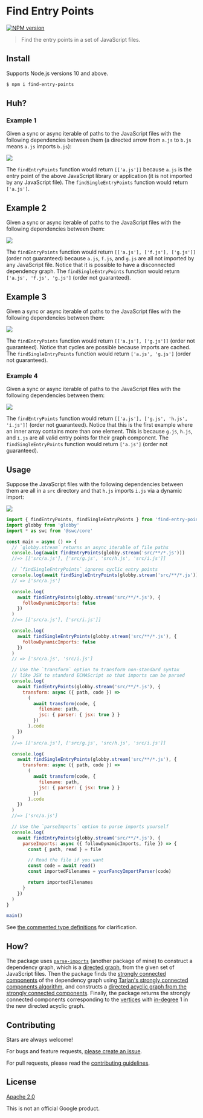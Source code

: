# Find Entry Points

[![NPM version](https://img.shields.io/npm/v/find-entry-points.svg)](https://www.npmjs.com/package/find-entry-points)

> Find the entry points in a set of JavaScript files.

## Install

Supports Node.js versions 10 and above.

```sh
$ npm i find-entry-points
```

## Huh?

### Example 1

Given a sync or async iterable of paths to the JavaScript files with the following dependencies between them (a directed arrow from `a.js` to `b.js` means `a.js` imports `b.js`):

![](docs/example1.svg)

The `findEntryPoints` function would return `[['a.js']]` because `a.js` is the entry point of the above JavaScript library or application (it is not imported by any JavaScript file). The `findSingleEntryPoints` function would return `['a.js']`.

## Example 2

Given a sync or async iterable of paths to the JavaScript files with the following dependencies between them:

![](docs/example2.svg)

The `findEntryPoints` function would return `[['a.js'], ['f.js'], ['g.js']]` (order not guaranteed) because `a.js`, `f.js`, and `g.js` are all not imported by any JavaScript file. Notice that it is possible to have a disconnected dependency graph. The `findSingleEntryPoints` function would return `['a.js', 'f.js', 'g.js']` (order not guaranteed).

## Example 3

Given a sync or async iterable of paths to the JavaScript files with the following dependencies between them:

![](docs/example3.svg)

The `findEntryPoints` function would return `[['a.js'], ['g.js']]` (order not guaranteed). Notice that cycles are possible because imports are cached. The `findSingleEntryPoints` function would return `['a.js', 'g.js']` (order not guaranteed).

### Example 4

Given a sync or async iterable of paths to the JavaScript files with the following dependencies between them:

![](docs/example4.svg)

The `findEntryPoints` function would return `[['a.js'], ['g.js', 'h.js', 'i.js']]` (order not guaranteed). Notice that this is the first example where an inner array contains more than one element. This is because `g.js`, `h.js`, and `i.js` are all valid entry points for their graph component. The `findSingleEntryPoints` function would return `['a.js']` (order not guaranteed).

## Usage

Suppose the JavaScript files with the following dependencies between them are all in a `src` directory and that `h.js` imports `i.js` via a dynamic import:

![](docs/example4.svg)

```js
import { findEntryPoints, findSingleEntryPoints } from 'find-entry-points'
import globby from 'globby'
import * as swc from '@swc/core'

const main = async () => {
  // `globby.stream` returns an async iterable of file paths
  console.log(await findEntryPoints(globby.stream('src/**/*.js')))
  //=> [['src/a.js'], ['src/g.js', 'src/h.js', 'src/i.js']]

  // `findSingleEntryPoints` ignores cyclic entry points
  console.log(await findSingleEntryPoints(globby.stream('src/**/*.js')))
  // => ['src/a.js']

  console.log(
    await findEntryPoints(globby.stream('src/**/*.js'), {
      followDynamicImports: false
    })
  )
  //=> [['src/a.js'], ['src/i.js']]

  console.log(
    await findSingleEntryPoints(globby.stream('src/**/*.js'), {
      followDynamicImports: false
    })
  )
  // => ['src/a.js', 'src/i.js']

  // Use the `transform` option to transform non-standard syntax
  // like JSX to standard ECMAScript so that imports can be parsed
  console.log(
    await findEntryPoints(globby.stream('src/**/*.js'), {
      transform: async ({ path, code }) =>
        (
          await transform(code, {
            filename: path,
            jsc: { parser: { jsx: true } }
          })
        ).code
    })
  )
  //=> [['src/a.js'], ['src/g.js', 'src/h.js', 'src/i.js']]

  console.log(
    await findSingleEntryPoints(globby.stream('src/**/*.js'), {
      transform: async ({ path, code }) =>
        (
          await transform(code, {
            filename: path,
            jsc: { parser: { jsx: true } }
          })
        ).code
    })
  )
  //=> ['src/a.js']

  // Use the `parseImports` option to parse imports yourself
  console.log(
    await findEntryPoints(globby.stream('src/**/*.js'), {
      parseImports: async ({ followDynamicImports, file }) => {
        const { path, read } = file

        // Read the file if you want
        const code = await read()
        const importedFilenames = yourFancyImportParser(code)

        return importedFilenames
      }
    })
  )
}

main()
```

See [the commented type definitions](https://github.com/TomerAberbach/find-entry-points/blob/master/src/index.d.ts) for clarification.

## How?

The package uses [`parse-imports`](https://github.com/TomerAberbach/parse-imports) (another package of mine) to construct a dependency graph, which is a [directed graph](<https://en.wikipedia.org/wiki/Graph_(discrete_mathematics)#Directed_graph>), from the given set of JavaScript files. Then the package finds the [strongly connected components](https://en.wikipedia.org/wiki/Strongly_connected_component) of the dependency graph using [Tarjan's strongly connected components algorithm](https://en.wikipedia.org/wiki/Tarjan%27s_strongly_connected_components_algorithm), and constructs a [directed acyclic graph from the strongly connected components](https://en.wikipedia.org/wiki/Strongly_connected_component#Definitions:~:text=If%20each%20strongly%20connected%20component%20is,contains%20at%20least%20one%20directed%20cycle.). Finally, the package returns the strongly connected components corresponding to the [vertices](<https://en.wikipedia.org/wiki/Vertex_(graph_theory)>) with [in-degree](https://en.wikipedia.org/wiki/Directed_graph#Indegree_and_outdegree) 1 in the new directed acyclic graph.

## Contributing

Stars are always welcome!

For bugs and feature requests, [please create an issue](https://github.com/TomerAberbach/find-entry-points/issues/new).

For pull requests, please read the [contributing guidelines](https://github.com/TomerAberbach/find-entry-points/blob/master/CONTRIBUTING.md).

## License

[Apache 2.0](https://github.com/TomerAberbach/find-entry-points/blob/master/LICENSE)

This is not an official Google product.
